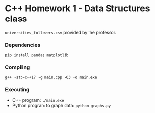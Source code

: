 # C++ Homework 1 - Data Structures class

`universities_followers.csv` provided by the professor.

### Dependencies

```
pip install pandas matplotlib
```

### Compiling

```
g++ -std=c++17 -g main.cpp -O3 -o main.exe
```

### Executing

- C++ program: `./main.exe`
- Python program to graph data: `python graphs.py`
